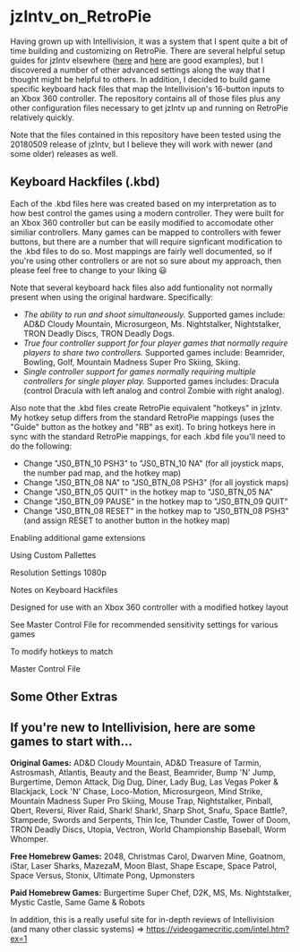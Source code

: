 # jzIntv_on_RetroPie
Having grown up with Intellivision, it was a system that I spent quite a bit of time building and customizing on RetroPie. There are several helpful setup guides for jzIntv elsewhere ([here](
https://www.reddit.com/r/intellivision/comments/4etfy4/howto_use_jzintv_emulator_the_easy_way/) and [here](https://www.retronicdesign.com/en/configuring-a-raspberry-pi-as-an-intellivision-retro-gaming-console/) are good examples), but I discovered a number of other advanced settings along the way that I thought might be helpful to others. In addition, I decided to build game specific keyboard hack files that map the Intellivision's 16-button inputs to an Xbox 360 controller. The repository contains all of those files plus any other configuration files necessary to get jzIntv up and running on RetroPie relatively quickly.

Note that the files contained in this repository have been tested using the 20180509 release of jzIntv, but I believe they will work with newer (and some older) releases as well.

## Keyboard Hackfiles (.kbd)

Each of the .kbd files here was created based on my interpretation as to how best control the games using a modern controller. They were built for an Xbox 360 controller but can be easily modified to accomodate other similiar controllers. Many games can be mapped to controllers with fewer buttons, but there are a number that will require signficant modification to the .kbd files to do so. Most mappings are fairly well documented, so if you're using other controllers or are not so sure about my approach, then please feel free to change to your liking :smiley:

Note that several keyboard hack files also add funtionality not normally present when using the original hardware.  Specifically:
  * *The ability to run and shoot simultaneously.*  Supported games include:  AD&D Cloudy Mountain, Microsurgeon, Ms.   Nightstalker, Nightstalker, TRON Deadly Discs, TRON Deadly Dogs.
  * *True four controller support for four player games that normally require players to share two controllers.*  Supported games include: Beamrider, Bowling, Golf, Mountain Madness Super Pro Skiing, Skiing.
  * *Single controller support for games normally requiring multiple controllers for single player play.*  Supported games includes: Dracula (control Dracula with left analog and control Zombie with right analog).

Also note that the .kbd files create RetroPie equivalent "hotkeys" in jzIntv. My hotkey setup differs from the standard RetroPie mappings (uses the "Guide" button as the hotkey and "RB" as exit). To bring hotkeys here in sync with the standard RetroPie mappings, for each .kbd file you'll need to do the following:
* Change "JS0_BTN_10 PSH3" to "JS0_BTN_10 NA" (for all joystick maps, the number pad map, and the hotkey map)
* Change "JS0_BTN_08 NA" to "JS0_BTN_08 PSH3" (for all joystick maps)
* Change "JS0_BTN_05 QUIT" in the hotkey map to "JS0_BTN_05 NA"
* Change "JS0_BTN_09 PAUSE" in the hotkey map to "JS0_BTN_09 QUIT"
* Change "JS0_BTN_08 RESET" in the hotkey map to "JS0_BTN_08 PSH3" (and assign RESET to another button in the hotkey map)

Enabling additional game extensions

Using Custom Pallettes

Resolution Settings
1080p

Notes on Keyboard Hackfiles

Designed for use with an Xbox 360 controller with a modified hotkey layout

See Master Control File for recommended sensitivity settings for various games

To modify hotkeys to match

Master Control File

## Some Other Extras

## If you're new to Intellivision, here are some games to start with...

**Original Games:**  AD&D Cloudy Mountain, AD&D Treasure of Tarmin, Astrosmash, Atlantis, Beauty and the Beast, Beamrider, Bump 'N' Jump, Burgertime, Demon Attack, Dig Dug, Diner, Lady Bug, Las Vegas Poker & Blackjack, Lock 'N' Chase, Loco-Motion, Microsurgeon, Mind Strike, Mountain Madness Super Pro Skiing, Mouse Trap, Nightstalker, Pinball, Qbert, Reversi, River Raid, Shark! Shark!, Sharp Shot, Snafu, Space Battle?, Stampede, Swords and Serpents, Thin Ice, Thunder Castle, Tower of Doom, TRON Deadly Discs, Utopia, Vectron, World Championship Baseball, Worm Whomper.

**Free Homebrew Games:**  2048, Christmas Carol, Dwarven Mine, Goatnom, iStar, Laser Sharks, MazezaM, Moon Blast, Shape Escape, Space Patrol, Space Versus, Stonix, Ultimate Pong, Upmonsters

**Paid Homebrew Games:**  Burgertime Super Chef, D2K, MS, Ms. Nightstalker, Mystic Castle, Same Game & Robots

In addition, this is a really useful site for in-depth reviews of Intellivision (and many other classic systems) => https://videogamecritic.com/intel.htm?ex=1 
